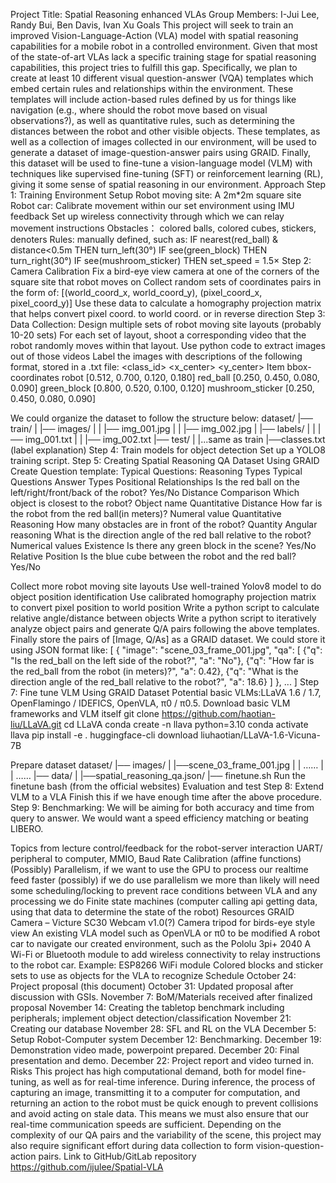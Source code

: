 Project Title: Spatial Reasoning enhanced VLAs
Group Members: I-Jui Lee, Randy Bui, Ben Davis, Ivan Xu
Goals
This project will seek to train an improved Vision-Language-Action (VLA) model with spatial reasoning capabilities for a mobile robot in a controlled environment. Given that most of the state-of-art VLAs lack a specific training stage for spatial reasoning capabilities, this project tries to fulfill this gap.  Specifically, we plan to create at least 10 different visual question-answer (VQA) templates which embed certain rules and relationships within the environment. These templates will include action-based rules defined by us for things like navigation (e.g., where should the robot move based on visual observations?), as well as quantitative rules, such as determining the distances between the robot and other visible objects. These templates, as well as a collection of images collected in our environment, will be used to generate a dataset of image-question-answer pairs using GRAID. Finally, this dataset will be used to fine-tune a vision-language model (VLM) with techniques like supervised fine-tuning (SFT) or reinforcement learning (RL), giving it some sense of spatial reasoning in our environment. 
Approach
Step 1: Training Environment Setup
Robot moving site: A 2m*2m square site
Robot car: 
Calibrate movement within our set environment using IMU feedback
Set up wireless connectivity through which we can relay movement instructions
Obstacles： colored balls, colored cubes, stickers, denoters
Rules: manually defined, such as:
IF nearest(red_ball) & distance<0.5m THEN turn_left(30°)
IF see(green_block) THEN turn_right(30°)
IF see(mushroom_sticker) THEN set_speed = 1.5×
Step 2: Camera Calibration
Fix a bird-eye view camera at one of the corners of the square site that robot moves on 
Collect random sets of coordinates pairs in the form of:        [(world_coord_x, world_coord_y), (pixel_coord_x, pixel_coord_y)]
Use these data to calculate a homography projection matrix that helps convert pixel coord. to world coord. or in reverse direction
Step 3: Data Collection:
Design multiple sets of robot moving site layouts (probably 10-20 sets)	
For each set of layout, shoot a corresponding video that the robot randomly moves within that layout.
Use python code to extract images out of those videos
Label the images with descriptions of the following format, stored in a .txt file:
<class_id> <x_center> <y_center> <width> <height>
Item
bbox-coordinates
robot
[0.512, 0.700, 0.120, 0.180]
red_ball
[0.250, 0.450, 0.080, 0.090]
green_block
[0.800, 0.520, 0.100, 0.120]
mushroom_sticker
[0.250, 0.450, 0.080, 0.090]

We could organize the dataset to follow the structure below:
			dataset/
  |── train/
  |	|── images/
  |	|	|── img_001.jpg
  |	|	|── img_002.jpg
  |	|── labels/
  |	|	|── img_001.txt
  |	|	|── img_002.txt
              |── test/
	  |         |...same as train
	  |──classes.txt (label explanation)
Step 4: Train models for object detection
Set up a YOLO8 training script.
Step 5: Creating Spatial Reasoning QA Dataset Using GRAID
Create Question template:
Typical	Questions:
Reasoning Types
Typical Questions
Answer Types
Positional Relationships
Is the red ball on the left/right/front/back of the robot?
Yes/No
Distance Comparison
Which object is closest to the robot?
Object name
Quantitative Distance
How far is the robot from the red ball(in meters)?
Numeral value
Quantitative Reasoning
How many obstacles are in front of the robot?
Quantity
Angular reasoning
What is the direction angle of the red ball relative to the robot? 
Numerical values
Existence 
Is there any green block in the scene?
Yes/No
Relative Position
Is the blue cube between the robot and the red ball?
Yes/No



Collect more robot moving site layouts
Use well-trained Yolov8 model to do object position identification
Use calibrated homography projection matrix to convert pixel position to world position
Write a python script to calculate relative angle/distance between objects
Write a python script to iteratively analyze object pairs and generate Q/A pairs following the above templates.
Finally store the pairs of [Image, Q/As] as a GRAID dataset. We could store it using JSON format like:
[
  {
    "image": "scene_03_frame_001.jpg",
    "qa": [
      {"q": "Is the red_ball on the left side of the robot?", "a": "No"},
      {"q": "How far is the red_ball from the robot (in meters)?", "a": 0.42},
      {"q": "What is the direction angle of the red_ball relative to the robot?", "a": 18.6}
    ]
  },
  ...
]
Step 7: Fine tune VLM Using GRAID Dataset
Potential basic VLMs:LLaVA 1.6 / 1.7, OpenFlamingo / IDEFICS, OpenVLA, π0 / π0.5.
Download basic VLM frameworks and VLM itself
git clone https://github.com/haotian-liu/LLaVA.git
cd LLaVA
conda create -n llava python=3.10
conda activate llava
pip install -e .
huggingface-cli download liuhaotian/LLaVA-1.6-Vicuna-7B

Prepare dataset 
		dataset/
  |── images/
  |	|──scene_03_frame_001.jpg
  |	|	……
  |	|	……
  |── data/
  |	|──spatial_reasoning_qa.json/
  |── finetune.sh
Run the finetune bash (from the official websites)
Evaluation and test
Step 8: Extend VLM to a VLA
Finish this if we have enough time  after the above procedure.
Step 9: Benchmarking:
We will be aiming for both accuracy and time from query to answer.
We would want a speed efficiency matching or beating LIBERO. 
	
Topics from lecture
control/feedback for the robot-server interaction
UART/ peripheral to computer, MMIO, Baud Rate
Calibration (affine functions)
(Possibly) Parallelism, if we want to use the GPU to process our realtime feed faster
(possibly) if we do use parallelism we more than likely will need some scheduling/locking to prevent race conditions between VLA and any processing we do
Finite state machines (computer calling api getting data, using that data to determine the state of the robot)
Resources
GRAID
Camera – Victure SC30 Webcam v1.0(?)
Camera tripod for birds-eye style view
An existing VLA model such as OpenVLA or π0 to be modified
A robot car to navigate our created environment, such as the Pololu 3pi+ 2040
A Wi-Fi or Bluetooth module to add wireless connectivity to relay instructions to the robot car. Example: ESP8266 WiFi module
Colored blocks and sticker sets to use as objects for the VLA to recognize
Schedule
October 24: Project proposal (this document)
October 31: Updated proposal after discussion with GSIs.
November 7: BoM/Materials received after finalized proposal
November 14:  Creating the tabletop benchmark including peripherals; implement object detection/classification
November 21: Creating our database
November 28: SFL and RL on the VLA
December 5:  Setup Robot-Computer system
December 12: Benchmarking.
December 19: Demonstration video made, powerpoint prepared.
December 20: Final presentation and demo.
December 22: Project report and video turned in.
Risks
This project has high computational demand, both for model fine-tuning, as well as for real-time inference. During inference, the process of capturing an image, transmitting it to a computer for computation, and returning an action to the robot must be quick enough to prevent collisions and avoid acting on stale data. This means we must also ensure that our real-time communication speeds are sufficient. Depending on the complexity of our QA pairs and the variability of the scene, this project may also require significant effort during data collection to form vision-question-action pairs. 
Link to GitHub/GitLab repository
https://github.com/ijulee/Spatial-VLA
